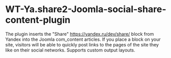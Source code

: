 # WT-Ya.share2-Joomla-social-share-content-plugin
The plugin inserts the "Share" https://yandex.ru/dev/share/ block from Yandex into the Joomla com_content articles. If you place a block on your site, visitors will be able to quickly post links to the pages of the site they like on their social networks. Supports custom output layouts. 
